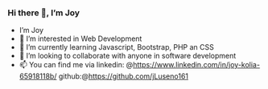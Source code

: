 ### Hi there 👋, I’m Joy

<!--
**jLuseno161/jLuseno161** is a ✨ _special_ ✨ repository because its `README.md` (this file) appears on your GitHub profile.

Here are some ideas to get you started:

- 🔭 I’m currently working on ...
- 👀 I’m interested in Web Development
- 🌱 I’m currently learning Javascript, Bootstrap, PHP an CSS
- 👯 I’m looking to collaborate on ...
- 💞️ I’m looking to collaborate on with anyone in software development
- 🤔 I’m looking for help with ...
- 💬 Ask me about ...
- 📫 How to reach me: ...
- You can find me via linkedin: @https://www.linkedin.com/in/joy-kolia-65918118b/
                          github:@https://github.com/jLuseno161
- 😄 Pronouns: ...
- ⚡ Fun fact: ...
-->

- I’m Joy
- 👀 I’m interested in Web Development
- 🌱 I’m currently learning Javascript, Bootstrap, PHP an CSS
- 💞️ I’m looking to collaborate with anyone in software development
- 📫 You can find me via linkedin: @https://www.linkedin.com/in/joy-kolia-65918118b/
                          github:@https://github.com/jLuseno161
